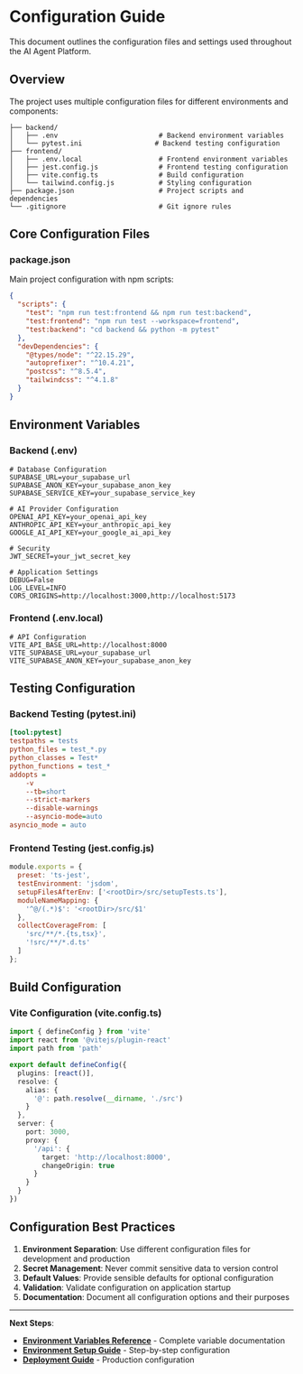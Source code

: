 # Configuration Guide

This document outlines the configuration files and settings used throughout the AI Agent Platform.

## Overview

The project uses multiple configuration files for different environments and components:

```
├── backend/
│   ├── .env                         # Backend environment variables
│   └── pytest.ini                  # Backend testing configuration
├── frontend/
│   ├── .env.local                   # Frontend environment variables
│   ├── jest.config.js               # Frontend testing configuration
│   ├── vite.config.ts               # Build configuration
│   └── tailwind.config.js           # Styling configuration
├── package.json                     # Project scripts and dependencies
└── .gitignore                       # Git ignore rules
```

## Core Configuration Files

### package.json
Main project configuration with npm scripts:

```json
{
  "scripts": {
    "test": "npm run test:frontend && npm run test:backend",
    "test:frontend": "npm run test --workspace=frontend",
    "test:backend": "cd backend && python -m pytest"
  },
  "devDependencies": {
    "@types/node": "^22.15.29",
    "autoprefixer": "^10.4.21",
    "postcss": "^8.5.4",
    "tailwindcss": "^4.1.8"
  }
}
```

## Environment Variables

### Backend (.env)
```env
# Database Configuration
SUPABASE_URL=your_supabase_url
SUPABASE_ANON_KEY=your_supabase_anon_key
SUPABASE_SERVICE_KEY=your_supabase_service_key

# AI Provider Configuration
OPENAI_API_KEY=your_openai_api_key
ANTHROPIC_API_KEY=your_anthropic_api_key
GOOGLE_AI_API_KEY=your_google_ai_api_key

# Security
JWT_SECRET=your_jwt_secret_key

# Application Settings
DEBUG=False
LOG_LEVEL=INFO
CORS_ORIGINS=http://localhost:3000,http://localhost:5173
```

### Frontend (.env.local)
```env
# API Configuration
VITE_API_BASE_URL=http://localhost:8000
VITE_SUPABASE_URL=your_supabase_url
VITE_SUPABASE_ANON_KEY=your_supabase_anon_key
```

## Testing Configuration

### Backend Testing (pytest.ini)
```ini
[tool:pytest]
testpaths = tests
python_files = test_*.py
python_classes = Test*
python_functions = test_*
addopts = 
    -v
    --tb=short
    --strict-markers
    --disable-warnings
    --asyncio-mode=auto
asyncio_mode = auto
```

### Frontend Testing (jest.config.js)
```javascript
module.exports = {
  preset: 'ts-jest',
  testEnvironment: 'jsdom',
  setupFilesAfterEnv: ['<rootDir>/src/setupTests.ts'],
  moduleNameMapping: {
    '^@/(.*)$': '<rootDir>/src/$1'
  },
  collectCoverageFrom: [
    'src/**/*.{ts,tsx}',
    '!src/**/*.d.ts'
  ]
};
```

## Build Configuration

### Vite Configuration (vite.config.ts)
```typescript
import { defineConfig } from 'vite'
import react from '@vitejs/plugin-react'
import path from 'path'

export default defineConfig({
  plugins: [react()],
  resolve: {
    alias: {
      '@': path.resolve(__dirname, './src')
    }
  },
  server: {
    port: 3000,
    proxy: {
      '/api': {
        target: 'http://localhost:8000',
        changeOrigin: true
      }
    }
  }
})
```

## Configuration Best Practices

1. **Environment Separation**: Use different configuration files for development and production
2. **Secret Management**: Never commit sensitive data to version control
3. **Default Values**: Provide sensible defaults for optional configuration
4. **Validation**: Validate configuration on application startup
5. **Documentation**: Document all configuration options and their purposes

---

**Next Steps**:
- **[Environment Variables Reference](environment-variables.md)** - Complete variable documentation
- **[Environment Setup Guide](../getting-started/environment-setup.md)** - Step-by-step configuration
- **[Deployment Guide](../deployment/deployment-guide.md)** - Production configuration 
